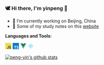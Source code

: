 ### 🕊 Hi there, I'm yinpeng 👋

- 🔭 I’m currently working on Beijing, China
- 📔 Some of my study notes on this [website](https://peng-yin.github.io/note) 

**Languages and Tools:**  

<code><img height="20" src="https://raw.githubusercontent.com/github/explore/80688e429a7d4ef2fca1e82350fe8e3517d3494d/topics/javascript/javascript.png"></code>
<code><img height="20" src="https://raw.githubusercontent.com/github/explore/80688e429a7d4ef2fca1e82350fe8e3517d3494d/topics/typescript/typescript.png"></code>
<code><img height="20" src="https://raw.githubusercontent.com/github/explore/80688e429a7d4ef2fca1e82350fe8e3517d3494d/topics/vue/vue.png"></code>
<code><img height="20" src="https://raw.githubusercontent.com/github/explore/80688e429a7d4ef2fca1e82350fe8e3517d3494d/topics/react/react.png"></code>

[![peng-yin's github stats](https://github-readme-stats.vercel.app/api?username=peng-yin&show_icons=true&hide_title=true&theme=dracula)](https://github.com/anuraghazra/github-readme-stats)
